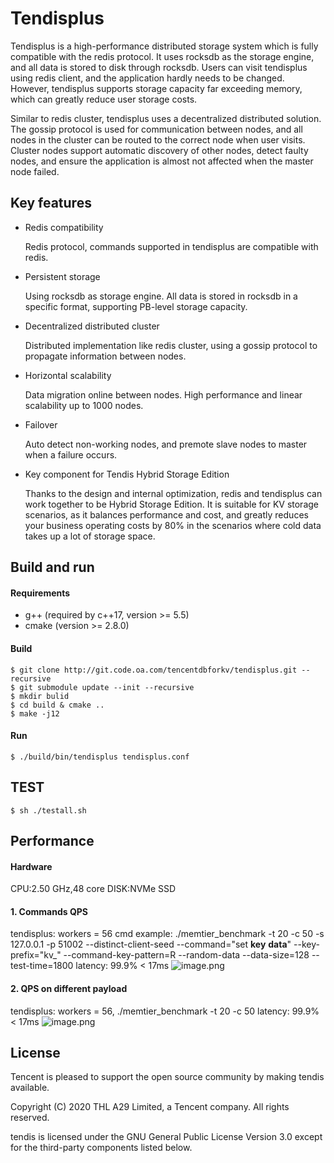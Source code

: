 # Tendisplus

Tendisplus is a high-performance distributed storage system which is fully compatible with the redis protocol. It uses rocksdb as the storage engine, and all data is stored to disk through rocksdb. Users can visit tendisplus using redis client, and the application hardly needs to be changed. However, tendisplus supports storage capacity far exceeding memory, which can greatly reduce user storage costs.

Similar to redis cluster, tendisplus uses a decentralized distributed solution. The gossip protocol is used for communication between nodes, and all nodes in the cluster can be routed to the correct node when user visits. Cluster nodes support automatic discovery of other nodes, detect faulty nodes, and ensure the application is almost not affected when the master node failed.

## Key features
- Redis compatibility
  
  Redis protocol, commands supported in tendisplus are compatible with redis.

- Persistent storage
  
  Using rocksdb as storage engine. All data is stored in rocksdb in a specific format, supporting PB-level storage capacity.

- Decentralized distributed cluster
  
  Distributed implementation like redis cluster, using a gossip protocol to propagate information between nodes.

- Horizontal scalability
  
  Data migration online between nodes. High performance and linear scalability up to 1000 nodes.

- Failover
  
  Auto detect non-working nodes, and premote slave nodes to master when a failure occurs. 
  
- Key component for Tendis Hybrid Storage Edition 
  
  Thanks to the design and internal optimization, redis and tendisplus can work together to be 
  Hybrid Storage Edition. It is suitable for KV storage scenarios, as it balances performance and cost, and greatly reduces your business operating costs by 80% in the scenarios where cold data takes up a lot of storage space. 


## Build and run

#### Requirements

* g++ (required by c++17, version >= 5.5)
* cmake (version >= 2.8.0)

#### Build

```
$ git clone http://git.code.oa.com/tencentdbforkv/tendisplus.git --recursive
$ git submodule update --init --recursive
$ mkdir bulid
$ cd build & cmake ..
$ make -j12
```

#### Run
```
$ ./build/bin/tendisplus tendisplus.conf
```

## TEST
```
$ sh ./testall.sh
```

## Performance

#### Hardware
CPU:2.50 GHz,48 core
DISK:NVMe SSD

#### 1. Commands QPS
tendisplus: workers = 56
cmd example: ./memtier_benchmark -t 20 -c 50 -s 127.0.0.1 -p 51002 --distinct-client-seed --command="set __key__ __data__" --key-prefix="kv_" --command-key-pattern=R --random-data --data-size=128 --test-time=1800
latency: 99.9% < 17ms
![image.png](/uploads/D5E7C12D017E438CB2898148F4F582B2/image.png)

#### 2. QPS on different payload
tendisplus: workers = 56, ./memtier_benchmark -t 20 -c 50
latency: 99.9% < 17ms
![image.png](/uploads/D0684E6F5E2845BBB6745FA84B4443F2/image.png)

## License
Tencent is pleased to support the open source community by making tendis available. 

Copyright (C) 2020 THL A29 Limited, a Tencent company.  All rights reserved. 

tendis is licensed under the GNU General Public License Version 3.0 except for the third-party components listed below. 

